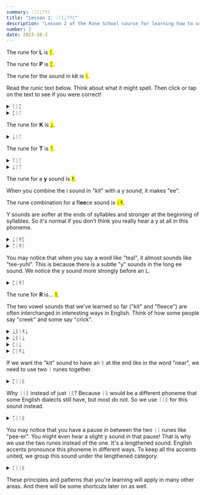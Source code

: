 ```yaml
---
summary: ᛁᛚᛈᛣᛏᛡᚱ
title: "Lesson 2: ᛁᛚᛈᛣᛏᛡᚱ"
description: "Lesson 2 of the Rune School course for learning how to write Modern English with the Anglo-Saxon futhorc"
number: 2
date: 2023-10-2
---
```


The rune for <strong>L</strong> is <mark>ᛚ</mark>.

The rune for <strong>P</strong> is <mark>ᛈ</mark>.

The rune for the sound in k<strong>i</strong>t is <mark>ᛁ</mark>.

Read the runic text below. Think about what it might spell. Then click or tap on the text to see if you were correct!

<details>
    <summary>ᛚᛁᛈ</summary>
    <p>lip</p>
</details>

<details>
    <summary>ᛈᛁᛚ</summary>
    <p>pill</p>
</details>

The rune for <strong>K</strong> is <mark>ᛣ</mark>.

<details>
    <summary>ᛣᛁᛚ</summary>
    <p>kill</p>
</details>

The rune for <strong>T</strong> is <mark>ᛏ</mark>.

<details>
    <summary>ᛏᛁᛚ</summary>
    <p>till</p>
</details>

<details>
    <summary>ᛣᛁᛏ</summary>
    <p>kit</p>
</details>

The rune for a <strong>y</strong> sound is <mark>ᛡ</mark>.

When you combine the i sound in "kit" with a y sound, it makes "ee". 

The rune combination for a fl<strong>ee</strong>ce sound is <mark>ᛁᛡ</mark>.

Y sounds are softer at the ends of syllables and stronger at the beginning of syllables. So it's normal if you don't think you really hear a y at all in this phoneme.

<details>
    <summary>ᛣᛁᛡᛈ</summary>
    <p>keep</p>
</details>

<details>
    <summary>ᛏᛁᛡᛚ</summary>
    <p>teal</p>
</details>

You may notice that when you say a word like "teal", it almost sounds like "tee-yuhl". This is because there is a subtle "y" sounds in the long ee sound. We notice the y sound more strongly before an L.

<details>
    <summary>ᛈᛁᛡᛚ</summary>
    <p>peel</p>
</details>

The rune for <strong>R</strong> is... <mark>ᚱ</mark>.

The two vowel sounds that we've learned so far ("kit" and "fleece") are often interchanged in interesting ways in English. Think of how some people say "creek" and some say "crick".

<details>
    <summary>ᛣᚱᛁᛡᛣ</summary>
    <p>creek</p>
</details>

<details>
    <summary>ᛣᚱᛁᛣ</summary>
    <p>crick</p>
</details>

<details>
    <summary>ᛈᛁᛣ</summary>
    <p>pick</p>
</details>

<details>
    <summary>ᛈᛁᛡᛣ</summary>
    <p>peak</p>
</details>

If we want the "kit" sound to have an ᚱ at the end like in the word "near", we need to use two ᛁ runes together. 

<details>
    <summary>ᛈᛁᛁᚱ</summary>
    <p>pier</p>
</details>

Why ᛁᛁᚱ instead of just ᛁᚱ? Because ᛁᚱ would be a different phoneme that some English dialects still have, but most do not. So we use ᛁᛁᚱ for this sound instead.

<details>
    <summary>ᛏᛁᛁᚱ</summary>
    <p>tier</p>
</details>

You may notice that you have a pause in between the two ᛁᛁ runes like "pee-er". You might even hear a slight y sound in that pause! That is why we use the two runes instead of the one. It's a lengthened sound. English accents pronounce this phoneme in different ways. To keep all the accents united, we group this sound under the lengthened category.

<details>
    <summary>ᛚᛁᛁᚱ</summary>
    <p>leer</p>
</details>

These principles and patterns that you're learning will apply in many other areas. And there will be some shortcuts later on as well.
